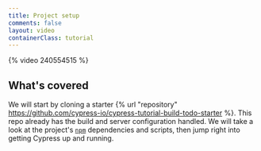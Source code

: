 ```yaml
---
title: Project setup
comments: false
layout: video
containerClass: tutorial
---
```


{% video 240554515 %}

## What's covered

We will start by cloning a starter {% url "repository" https://github.com/cypress-io/cypress-tutorial-build-todo-starter %}. This repo already has the build and server configuration handled. We will take a look at the project's [`npm`](https://www.npmjs.com/) dependencies and scripts, then jump right into getting Cypress up and running.
